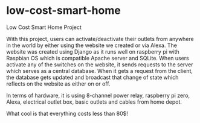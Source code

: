 # low-cost-smart-home

Low Cost Smart Home Project

With this project, users can activate/deactivate their outlets from anywhere in the world by either using the website we created or via Alexa.
The website was created using Django as it runs well on raspberry pi with Raspbian OS which is compatible Apache server and SQLite. 
When users activate any of the switches on the website, it sends requests to the server which serves as a central database. 
When it gets a request from the client, the database gets updated and broadcast that change of state which reflects on the website as either on or off. 

In terms of hardware, it is using 8-channel power relay, raspberry pi zero, Alexa, electrical outlet box, basic outlets and cables from home depot.

What cool is that everything costs less than 80$!

